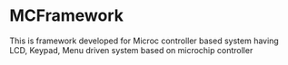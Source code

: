# MCFramework
This is framework developed for Microc controller based system having LCD, Keypad, Menu driven system based on microchip controller 
